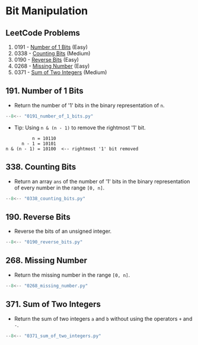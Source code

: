 # Bit Manipulation

## LeetCode Problems

1. 0191 - [Number of 1 Bits](https://leetcode.com/problems/number-of-1-bits/) (Easy)
2. 0338 - [Counting Bits](https://leetcode.com/problems/counting-bits/) (Medium)
3. 0190 - [Reverse Bits](https://leetcode.com/problems/reverse-bits/) (Easy)
4. 0268 - [Missing Number](https://leetcode.com/problems/missing-number/) (Easy)
5. 0371 - [Sum of Two Integers](https://leetcode.com/problems/sum-of-two-integers/) (Medium)

## 191. Number of 1 Bits

-   Return the number of '1' bits in the binary representation of `n`.

```python
--8<-- "0191_number_of_1_bits.py"
```

-   Tip: Using `n & (n - 1)` to remove the rightmost '1' bit.

```
          n = 10110
      n - 1 = 10101
n & (n - 1) = 10100  <-- rightmost '1' bit removed
```

## 338. Counting Bits

-   Return an array `ans` of the number of '1' bits in the binary representation of every number in the range `[0, n]`.

```python
--8<-- "0338_counting_bits.py"
```

## 190. Reverse Bits

-   Reverse the bits of an unsigned integer.

```python
--8<-- "0190_reverse_bits.py"
```

## 268. Missing Number

-   Return the missing number in the range `[0, n]`.

```python
--8<-- "0268_missing_number.py"
```

## 371. Sum of Two Integers

-   Return the sum of two integers `a` and `b` without using the operators `+` and `-`.

```python
--8<-- "0371_sum_of_two_integers.py"
```
